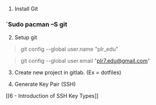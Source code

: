 1. Install Git

### `Sudo pacman –S git

2. Setup git

> git config --global user.name "plr_edu"

> git config --global user.email "plr7.edu@gmail.com"

3. Create new project in gitlab. (Ex = dotfiles)

4. Generate Key Pair (SSH)

[[6  - Introduction of SSH Key Types]]

